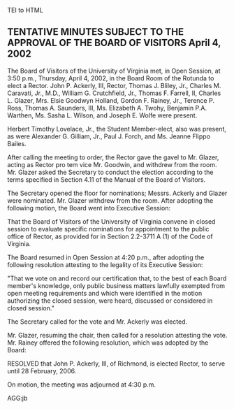 TEI to HTML

TENTATIVE MINUTES SUBJECT TO THE APPROVAL OF THE BOARD OF VISITORS April 4, 2002
--------------------------------------------------------------------------------

The Board of Visitors of the University of Virginia met, in Open Session, at 3:50 p.m., Thursday, April 4, 2002, in the Board Room of the Rotunda to elect a Rector. John P. Ackerly, III, Rector, Thomas J. Bliley, Jr., Charles M. Caravati, Jr., M.D., William G. Crutchfield, Jr., Thomas F. Farrell, II, Charles L. Glazer, Mrs. Elsie Goodwyn Holland, Gordon F. Rainey, Jr., Terence P. Ross, Thomas A. Saunders, III, Ms. Elizabeth A. Twohy, Benjamin P.A. Warthen, Ms. Sasha L. Wilson, and Joseph E. Wolfe were present.

Herbert Timothy Lovelace, Jr., the Student Member-elect, also was present, as were Alexander G. Gilliam, Jr., Paul J. Forch, and Ms. Jeanne Flippo Bailes.

After calling the meeting to order, the Rector gave the gavel to Mr. Glazer, acting as Rector pro tem vice Mr. Goodwin, and withdrew from the room. Mr. Glazer asked the Secretary to conduct the election according to the terms specified in Section 4.11 of the Manual of the Board of Visitors.

The Secretary opened the floor for nominations; Messrs. Ackerly and Glazer were nominated. Mr. Glazer withdrew from the room. After adopting the following motion, the Board went into Executive Session:

That the Board of Visitors of the University of Virginia convene in closed session to evaluate specific nominations for appointment to the public office of Rector, as provided for in Section 2.2-3711 A (1) of the Code of Virginia.

The Board resumed in Open Session at 4:20 p.m., after adopting the following resolution attesting to the legality of its Executive Session:

"That we vote on and record our certification that, to the best of each Board member's knowledge, only public business matters lawfully exempted from open meeting requirements and which were identified in the motion authorizing the closed session, were heard, discussed or considered in closed session."

The Secretary called for the vote and Mr. Ackerly was elected.

Mr. Glazer, resuming the chair, then called for a resolution attesting the vote. Mr. Rainey offered the following resolution, which was adopted by the Board:

RESOLVED that John P. Ackerly, III, of Richmond, is elected Rector, to serve until 28 February, 2006.

On motion, the meeting was adjourned at 4:30 p.m.

AGG:jb